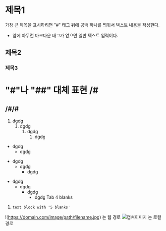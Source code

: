 # 제목1
가장 큰 제목을 표시하려면 "#" 태그 뒤에 공백 하나를 띄워서 텍스트 내용을 작성한다.
- 앞에 아무런 마크다운 태그가 없으면 일반 텍스트 입력이다.
## 제목2
### 제목3

"#"나 "##" 대체 표현
/#
==
/#/#
--

1. dgdg
   1. dgdg
      1. dgdg
         1. dgdg
* dgdg
  * dgdg
+ dgdg
  + dgdg
    + dgdg
- dgdg
  - dgdg
    - dgdg
      - dgdg
    Tab
    4 blanks
1.     text block with '5 blanks'

!(https://domain.com/image/path/filename.jpg) 는 웹 경로
![캡쳐이미지](image/path/filename.jpg "메인화면") 는 로컬 경로

[마크다운 뷰어에서 안보이는 텍스트]: #